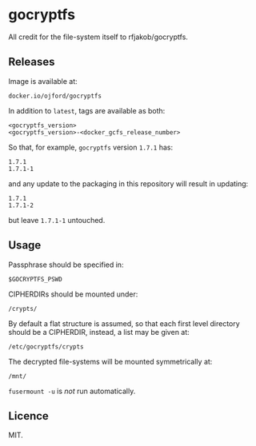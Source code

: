 # gocryptfs

All credit for the file-system itself to rfjakob/gocryptfs.

## Releases

Image is available at:
```
docker.io/ojford/gocryptfs
```

In addition to `latest`, tags are available as both:
```
<gocryptfs_version>
<gocryptfs_version>-<docker_gcfs_release_number>
```

So that, for example, `gocryptfs` version `1.7.1` has:
```
1.7.1
1.7.1-1
```
and any update to the packaging in this repository will result in updating:
```
1.7.1
1.7.1-2
```
but leave `1.7.1-1` untouched. 

## Usage

Passphrase should be specified in:
```
$GOCRYPTFS_PSWD
```

CIPHERDIRs should be mounted under:
```
/crypts/
```

By default a flat structure is assumed, so that each first level directory should be a CIPHERDIR, instead, a list may be given at:
```
/etc/gocryptfs/crypts
```

The decrypted file-systems will be mounted symmetrically at:
```
/mnt/
```

`fusermount -u` is *not* run automatically.


## Licence

MIT.
